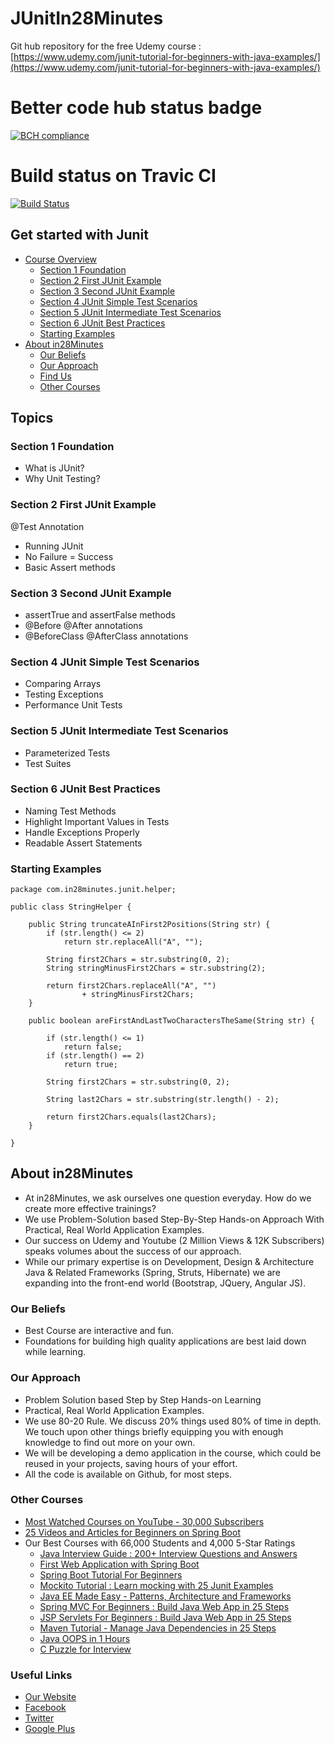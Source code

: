 # JUnitIn28Minutes

Git hub repository for the free Udemy course : 
[https://www.udemy.com/junit-tutorial-for-beginners-with-java-examples/](https://www.udemy.com/junit-tutorial-for-beginners-with-java-examples/)

# Better code hub status badge

[![BCH compliance](https://bettercodehub.com/edge/badge/ainurminibaev/junit-ci-cd?branch=master)](https://bettercodehub.com/)

# Build status on Travic CI

[![Build Status](https://travis-ci.org/ainurminibaev/junit-ci-cd.svg?branch=master)](https://travis-ci.org/ainurminibaev/junit-ci-cd)

## Get started with Junit

* [Course Overview](#topics)
  - [Section 1 Foundation](#section-1-foundation)
  - [Section 2 First JUnit Example](#section-2-first-junit-example)
  - [Section 3 Second JUnit Example](#section-3-second-junit-example)
  - [Section 4 JUnit Simple Test Scenarios](#section-4-junit-simple-test-scenarios)
  - [Section 5 JUnit Intermediate Test Scenarios](#section-5-junit-intermediate-test-scenarios)
  - [Section 6 JUnit Best Practices](#section-6-junit-best-practices)
  - [Starting Examples](#starting-examples)
* [About in28Minutes](#about-in28minutes)
  - [Our Beliefs](#our-beliefs)
  - [Our Approach](#our-approach)
  - [Find Us](#useful-links)
  - [Other Courses](#other-courses)

## Topics
### Section 1 Foundation
- What is JUnit?
- Why Unit Testing?

### Section 2 First JUnit Example
@Test Annotation
- Running JUnit
- No Failure = Success
- Basic Assert methods

### Section 3 Second JUnit Example
- assertTrue and assertFalse methods
- @Before @After annotations
- @BeforeClass @AfterClass annotations

### Section 4 JUnit Simple Test Scenarios
- Comparing Arrays
- Testing Exceptions
- Performance Unit Tests

### Section 5 JUnit Intermediate Test Scenarios 
- Parameterized Tests
- Test Suites

### Section 6 JUnit Best Practices
- Naming Test Methods
- Highlight Important Values in Tests
- Handle Exceptions Properly
- Readable Assert Statements

### Starting Examples
```
package com.in28minutes.junit.helper;

public class StringHelper {

	public String truncateAInFirst2Positions(String str) {
		if (str.length() <= 2)
			return str.replaceAll("A", "");

		String first2Chars = str.substring(0, 2);
		String stringMinusFirst2Chars = str.substring(2);

		return first2Chars.replaceAll("A", "") 
				+ stringMinusFirst2Chars;
	}

	public boolean areFirstAndLastTwoCharactersTheSame(String str) {

		if (str.length() <= 1)
			return false;
		if (str.length() == 2)
			return true;

		String first2Chars = str.substring(0, 2);

		String last2Chars = str.substring(str.length() - 2);

		return first2Chars.equals(last2Chars);
	}

}

```


## About in28Minutes
- At in28Minutes, we ask ourselves one question everyday. How do we create more effective trainings?
- We use Problem-Solution based Step-By-Step Hands-on Approach With Practical, Real World Application Examples. 
- Our success on Udemy and Youtube (2 Million Views & 12K Subscribers) speaks volumes about the success of our approach.
- While our primary expertise is on Development, Design & Architecture Java & Related Frameworks (Spring, Struts, Hibernate) we are expanding into the front-end world (Bootstrap, JQuery, Angular JS). 

### Our Beliefs
- Best Course are interactive and fun.
- Foundations for building high quality applications are best laid down while learning.

### Our Approach
- Problem Solution based Step by Step Hands-on Learning
- Practical, Real World Application Examples.
- We use 80-20 Rule. We discuss 20% things used 80% of time in depth. We touch upon other things briefly equipping you with enough knowledge to find out more on your own. 
- We will be developing a demo application in the course, which could be reused in your projects, saving hours of your effort.
- All the code is available on Github, for most steps.

### Other Courses

- [Most Watched Courses on YouTube - 30,000 Subscribers](https://www.youtube.com/watch?v=bNFoN956P2A&list=PLBBog2r6uMCQhZaQ9vUT5zJWXzz-f49k1)
- [25 Videos and Articles for Beginners on Spring Boot](http://www.springboottutorial.com/spring-boot-tutorials-for-beginners)
- Our Best Courses with 66,000 Students and 4,000 5-Star Ratings
  * [Java Interview Guide : 200+ Interview Questions and Answers](https://www.udemy.com/java-interview-questions-and-answers/?couponCode=JAVA_INTER_GIT)
  * [First Web Application with Spring Boot](https://www.udemy.com/spring-boot-first-web-application/?couponCode=SPRING-BOOT-1-GIT)
  * [Spring Boot Tutorial For Beginners](https://www.udemy.com/spring-boot-tutorial-for-beginners/?couponCode=SPRING-BOOT-GIT)
  * [Mockito Tutorial : Learn mocking with 25 Junit Examples](https://www.udemy.com/mockito-tutorial-with-junit-examples/?couponCode=MOCKITO_GIT)
  * [Java EE Made Easy - Patterns, Architecture and Frameworks](https://www.udemy.com/java-ee-design-patterns-architecture-and-frameworks/?couponCode=EEPATTERNS-GIT)
  * [Spring MVC For Beginners : Build Java Web App in 25 Steps](https://www.udemy.com/spring-mvc-tutorial-for-beginners-step-by-step/?couponCode=SPRINGMVC-GIT)
  * [JSP Servlets For Beginners : Build Java Web App in 25 Steps](https://www.udemy.com/learn-java-servlets-and-jsp-web-application-in-25-steps/?couponCode=JSPSRVLT-GIT)
  * [Maven Tutorial - Manage Java Dependencies in 25 Steps](https://www.udemy.com/learn-maven-java-dependency-management-in-20-steps/?couponCode=MAVEN_GIT)
  * [Java OOPS in 1 Hours](https://www.udemy.com/learn-object-oriented-programming-in-java/?couponCode=OOPS-GIT)
  * [C Puzzle for Interview](https://www.udemy.com/c-puzzles-for-beginners/?couponCode=CPUZZLES-GIT)
  
### Useful Links
- [Our Website](http://www.in28minutes.com)
- [Facebook](http://facebook.com/in28minutes)
- [Twitter](http://twitter.com/in28minutes)
- [Google Plus](https://plus.google.com/u/3/110861829188024231119)
